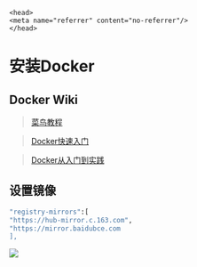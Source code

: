 
    <head>
    <meta name="referrer" content="no-referrer"/>
    </head>

# 安装Docker

## Docker Wiki

> [菜鸟教程](https://www.runoob.com/docker/ubuntu-docker-install.html)

> [Docker快速入门](https://docker.easydoc.net/doc/81170005/cCewZWoN/lTKfePfP)

> [Docker从入门到实践](https://yeasy.gitbook.io/docker\_practice/)

## 设置镜像

```bash
"registry-mirrors":[
"https://hub-mirror.c.163.com",
"https://mirror.baidubce.com
],
```

![](https://i0.hdslb.com/bfs/album/08233021462e2c854ec36617748cd7e90f65b49d.png)
